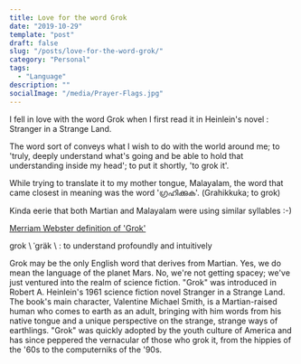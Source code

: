 ```yaml
---
title: Love for the word Grok
date: "2019-10-29"
template: "post"
draft: false
slug: "/posts/love-for-the-word-grok/"
category: "Personal"
tags:
  - "Language"
description: ""
socialImage: "/media/Prayer-Flags.jpg"
---
```

I fell in love with the word Grok when I first read it in Heinlein's novel : Stranger in a Strange Land.

The word sort of conveys what I wish to do with the world around me; to 'truly, deeply understand what's going and be able to hold that understanding inside my head'; to put it shortly, 'to grok it'.

While trying to translate it to my mother tongue, Malayalam, the word that came closest in meaning was the word 'ഗ്രഹിക്കുക'. (Grahikkuka; to grok)

Kinda eerie that both Martian and Malayalam were using similar syllables :-)


[Merriam Webster definition of 'Grok'](<https://www.merriam-webster.com/dictionary/grok>)

grok \ ˈgräk  \ : to understand profoundly and intuitively

Grok may be the only English word that derives from Martian. Yes, we do mean the language of the planet Mars. No, we're not getting spacey; we've just ventured into the realm of science fiction. "Grok" was introduced in Robert A. Heinlein's 1961 science fiction novel Stranger in a Strange Land. The book's main character, Valentine Michael Smith, is a Martian-raised human who comes to earth as an adult, bringing with him words from his native tongue and a unique perspective on the strange, strange ways of earthlings. "Grok" was quickly adopted by the youth culture of America and has since peppered the vernacular of those who grok it, from the hippies of the '60s to the computerniks of the '90s.
